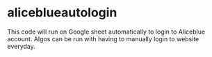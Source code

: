 # aliceblueautologin
This code will run on Google sheet automatically to login to Aliceblue account. Algos can be run with having to manually login to website everyday. 
